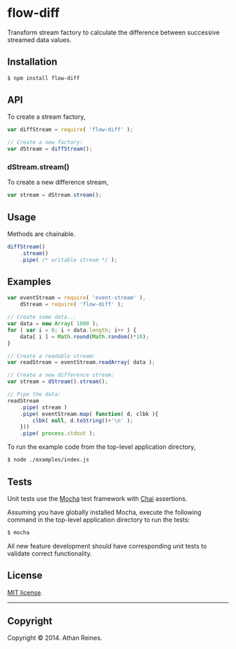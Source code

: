 flow-diff
=========

Transform stream factory to calculate the difference between successive streamed data values.


## Installation

``` bash
$ npm install flow-diff
```

## API

To create a stream factory,

``` javascript
var diffStream = require( 'flow-diff' );

// Create a new factory:
var dStream = diffStream();
```

### dStream.stream()

To create a new difference stream,

``` javascript
var stream = dStream.stream();
```


## Usage

Methods are chainable.

``` javascript
diffStream()
	.stream()
	.pipe( /* writable stream */ );
```



## Examples

``` javascript
var eventStream = require( 'event-stream' ),
	dStream = require( 'flow-diff' );

// Create some data...
var data = new Array( 1000 );
for ( var i = 0; i < data.length; i++ ) {
	data[ i ] = Math.round(Math.random()*10);
}

// Create a readable stream:
var readStream = eventStream.readArray( data );

// Create a new difference stream:
var stream = dStream().stream();

// Pipe the data:
readStream
	.pipe( stream )
	.pipe( eventStream.map( function( d, clbk ){
		clbk( null, d.toString()+'\n' );
	}))
	.pipe( process.stdout );
```

To run the example code from the top-level application directory,

``` bash
$ node ./examples/index.js
```


## Tests

Unit tests use the [Mocha](http://visionmedia.github.io/mocha) test framework with [Chai](http://chaijs.com) assertions.

Assuming you have globally installed Mocha, execute the following command in the top-level application directory to run the tests:

``` bash
$ mocha
```

All new feature development should have corresponding unit tests to validate correct functionality.


## License

[MIT license](http://opensource.org/licenses/MIT). 


---
## Copyright

Copyright &copy; 2014. Athan Reines.

